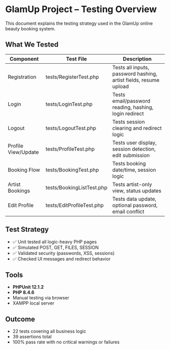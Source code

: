# GlamUp Project – Testing Overview

This document explains the testing strategy used in the GlamUp online beauty booking system.

## What We Tested

| Component        | Test File           | Description |
|------------------|---------------------|-------------|
| Registration     | tests/RegisterTest.php | Tests all inputs, password hashing, artist fields, resume upload |
| Login            | tests/LoginTest.php    | Tests email/password reading, hashing, login redirect |
| Logout           | tests/LogoutTest.php   | Tests session clearing and redirect logic |
| Profile View/Update | tests/ProfileTest.php | Tests user display, session detection, edit submission |
| Booking Flow     | tests/BookingTest.php  | Tests booking date/time, session logic |
| Artist Bookings  | tests/BookingListTest.php | Tests artist-only view, status updates |
| Edit Profile     | tests/EditProfileTest.php | Tests data update, optional password, email conflict |

## Test Strategy

- ✅ Unit tested all logic-heavy PHP pages
- ✅ Simulated POST, GET, FILES, SESSION
- ✅ Validated security (passwords, XSS, sessions)
- ✅ Checked UI messages and redirect behavior

## Tools

- **PHPUnit 12.1.2**
- **PHP 8.4.6**
- Manual testing via browser
- XAMPP local server

## Outcome

- 22 tests covering all business logic
- 39 assertions total
- 100% pass rate with no critical warnings or failures


